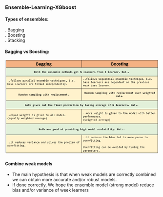### Ensemble-Learning-XGboost 
#### Types of ensembles: 
. Bagging   
. Boosting   
. Stacking  

#### Bagging vs Boosting:  
    
![image.png](images/baggingvsboosting.jpg)   
  

#### Combine weak models

* The main hypothesis is that when weak models are correctly combined we can obtain more accurate and/or robust models.  
* If done correctly, We hope the ensemble model (strong model) reduce bias and/or variance of week learners  

